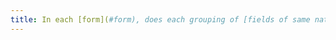 ```yaml
---
title: In each [form](#form), does each grouping of [fields of same nature](#fields-of-same-nature) have a [legend](#legend)?
---
```

